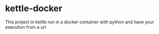 # kettle-docker
This project in kettle run in a docker container with python and have your execution from a url
